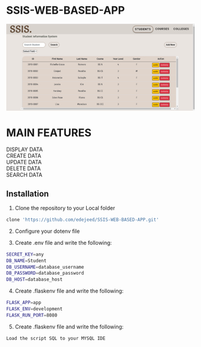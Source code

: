 # SSIS-WEB-BASED-APP

![capture](readmeFiles/capture.PNG)

# MAIN FEATURES
DISPLAY DATA <br />
CREATE DATA <br />
UPDATE DATA <br />
DELETE DATA <br />
SEARCH DATA <br />

## Installation

1. Clone the repository to your Local folder

```bash
clone 'https://github.com/edejeed/SSIS-WEB-BASED-APP.git'
```

2. Configure your dotenv file

3. Create .env file and write the following:

```bash
SECRET_KEY=any
DB_NAME=Student
DB_USERNAME=database_username
DB_PASSWORD=database_password
DB_HOST=database_host
```
4. Create .flaskenv file and write the following:

```bash
FLASK_APP=app
FLASK_ENV=development
FLASK_RUN_PORT=8080
```

5. Create .flaskenv file and write the following:

```bash
Load the script SQL to your MYSQL IDE
```

